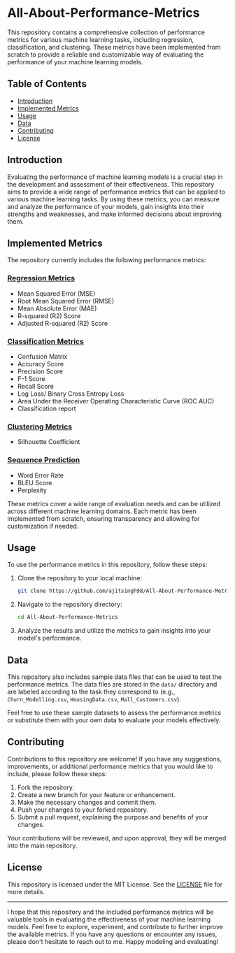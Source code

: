 # All-About-Performance-Metrics
This repository contains a comprehensive collection of performance metrics for various machine learning tasks, including regression, classification, and clustering. These metrics have been implemented from scratch to provide a reliable and customizable way of evaluating the performance of your machine learning models.

## Table of Contents

- [Introduction](#introduction)
- [Implemented Metrics](#implemented-metrics)
- [Usage](#usage)
- [Data](#data)
- [Contributing](#contributing)
- [License](#license)

## Introduction

Evaluating the performance of machine learning models is a crucial step in the development and assessment of their effectiveness. This repository aims to provide a wide range of performance metrics that can be applied to various machine learning tasks. By using these metrics, you can measure and analyze the performance of your models, gain insights into their strengths and weaknesses, and make informed decisions about improving them.

## Implemented Metrics

The repository currently includes the following performance metrics:

### [Regression Metrics](regression_metrics.ipynb)

- Mean Squared Error (MSE)
- Root Mean Squared Error (RMSE)
- Mean Absolute Error (MAE)
- R-squared (R2) Score
- Adjusted R-squared (R2) Score

### [Classification Metrics](classification_metrics.ipynb)

- Confusion Matrix 
- Accuracy Score
- Precision Score
- F-1 Score
- Recall Score
- Log Loss/ Binary Cross Entropy Loss
- Area Under the Receiver Operating Characteristic Curve (ROC AUC)
-  Classification report

### [Clustering Metrics](clustering_metrics.ipynb)

- Silhouette Coefficient

### [Sequence Prediction](sequence_model_evaluation_metrics_nlp.ipynb)

- Word Error Rate
- BLEU Score
- Perplexity

These metrics cover a wide range of evaluation needs and can be utilized across different machine learning domains. Each metric has been implemented from scratch, ensuring transparency and allowing for customization if needed. 

## Usage

To use the performance metrics in this repository, follow these steps:

1. Clone the repository to your local machine:

   ```bash
   git clone https://github.com/ajitsingh98/All-About-Performance-Metrics.git
   ```

2. Navigate to the repository directory:

   ```bash
   cd All-About-Performance-Metrics
   ```

3. Analyze the results and utilize the metrics to gain insights into your model's performance.

## Data

This repository also includes sample data files that can be used to test the performance metrics. The data files are stored in the `data/` directory and are labeled according to the task they correspond to (e.g., `Churn_Modelling.csv`, `HousingData.csv`, `Mall_Customers.csv`).

Feel free to use these sample datasets to assess the performance metrics or substitute them with your own data to evaluate your models effectively.

## Contributing

Contributions to this repository are welcome! If you have any suggestions, improvements, or additional performance metrics that you would like to include, please follow these steps:

1. Fork the repository.
2. Create a new branch for your feature or enhancement.
3. Make the necessary changes and commit them.
4. Push your changes to your forked repository.
5. Submit a pull request, explaining the purpose and benefits of your changes.

Your contributions will be reviewed, and upon approval, they will be merged into the main repository.

## License

This repository is licensed under the MIT License. See the [LICENSE](LICENSE) file for more details.

---

I hope that this repository and the included performance metrics will be valuable tools in evaluating the effectiveness of your machine learning models. Feel free to explore, experiment, and contribute to further improve the available metrics. If you have any questions or encounter any issues, please don't hesitate to reach out to me. Happy modeling and evaluating!